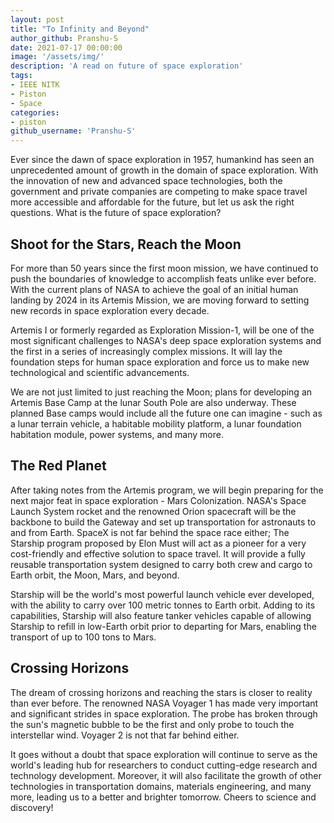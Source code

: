 ```yaml
---
layout: post
title: "To Infinity and Beyond"
author_github: Pranshu-S
date: 2021-07-17 00:00:00
image: '/assets/img/'
description: 'A read on future of space exploration'
tags:
- IEEE NITK
- Piston
- Space
categories:
- piston
github_username: 'Pranshu-S'
---
```


Ever since the dawn of space exploration in 1957, humankind has seen an unprecedented amount of growth in the domain of space exploration. With the innovation of new and advanced space technologies, both the government and private companies are competing to make space travel more accessible and affordable for the future, but let us ask the right questions. What is the future of space exploration?

## Shoot for the Stars, Reach the Moon

For more than 50 years since the first moon mission, we have continued to push the boundaries of knowledge to accomplish feats unlike ever before. With the current plans of NASA to achieve the goal of an initial human landing by 2024 in its Artemis Mission, we are moving forward to setting new records in space exploration every decade.

Artemis I or formerly regarded as Exploration Mission-1, will be one of the most significant challenges to NASA's deep space exploration systems and the first in a series of increasingly complex missions. It will lay the foundation steps for human space exploration and force us to make new technological and scientific advancements.

We are not just limited to just reaching the Moon; plans for developing an Artemis Base Camp at the lunar South Pole are also underway. These planned Base camps would include all the future one can imagine - such as a lunar terrain vehicle, a habitable mobility platform, a lunar foundation habitation module, power systems, and many more.

## The Red Planet

After taking notes from the Artemis program, we will begin preparing for the next major feat in space exploration - Mars Colonization. NASA's Space Launch System rocket and the renowned Orion spacecraft will be the backbone to build the Gateway and set up transportation for astronauts to and from Earth. SpaceX is not far behind the space race either; The Starship program proposed by Elon Must will act as a pioneer for a very cost-friendly and effective solution to space travel. It will provide a fully reusable transportation system designed to carry both crew and cargo to Earth orbit, the Moon, Mars, and beyond.

Starship will be the world's most powerful launch vehicle ever developed, with the ability to carry over 100 metric tonnes to Earth orbit. Adding to its capabilities, Starship will also feature tanker vehicles capable of allowing Starship to refill in low-Earth orbit prior to departing for Mars, enabling the transport of up to 100 tons to Mars.

## Crossing Horizons

The dream of crossing horizons and reaching the stars is closer to reality than ever before. The renowned NASA Voyager 1 has made very important and significant strides in space exploration. The probe has broken through the sun's magnetic bubble to be the first and only probe to touch the interstellar wind. Voyager 2 is not that far behind either.

It goes without a doubt that space exploration will continue to serve as the world's leading hub for researchers to conduct cutting-edge research and technology development. Moreover, it will also facilitate the growth of other technologies in transportation domains, materials engineering, and many more, leading us to a better and brighter tomorrow. Cheers to science and discovery!
